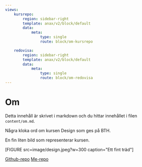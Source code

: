 ```yaml
---
views:
    kursrepo:
        region: sidebar-right
        template: anax/v2/block/default
        data:
            meta:
                type: single
                route: block/om-kursrepo

    redovisa:
        region: sidebar-right
        template: anax/v2/block/default
        data:
            meta:
                type: single
                route: block/om-redovisa
---
```

Om
=========================

Detta innehåll är skrivet i markdown och du hittar innehållet i filen `content/om.md`.

Några kloka ord om kursen Design som ges på BTH.

En fin liten bild som representerar kursen.

[FIGURE src=image/design.jpeg?w=300 caption="Ett fint träd"]

[Github-repo](https://github.com/dbwebb-se/design)
[Me-repo](https://github.com/Deel18/designv2/blob/v1.0.0/content/index.md)
